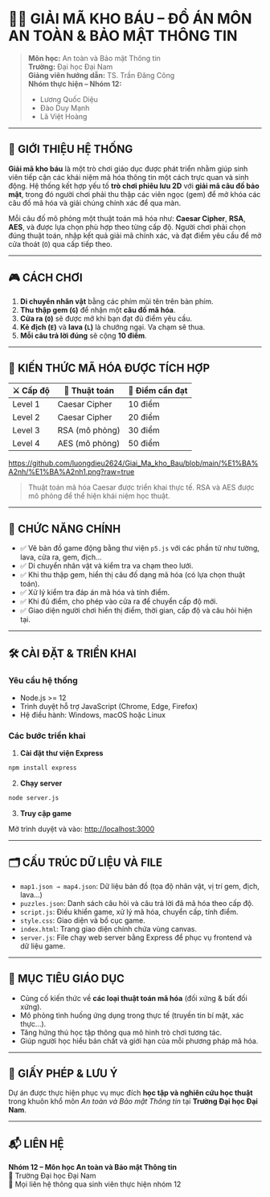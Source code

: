 
# 🏴‍☠️ GIẢI MÃ KHO BÁU – ĐỒ ÁN MÔN AN TOÀN & BẢO MẬT THÔNG TIN

> **Môn học:** An toàn và Bảo mật Thông tin  
> **Trường:** Đại học Đại Nam  
> **Giảng viên hướng dẫn:** TS. Trần Đăng Công  
> **Nhóm thực hiện – Nhóm 12:**  
> - Lương Quốc Diệu
> - Đào Duy Mạnh
> - Lã Việt Hoàng

---

## 🧩 GIỚI THIỆU HỆ THỐNG

**Giải mã kho báu** là một trò chơi giáo dục được phát triển nhằm giúp sinh viên tiếp cận các khái niệm mã hóa thông tin một cách trực quan và sinh động. Hệ thống kết hợp yếu tố **trò chơi phiêu lưu 2D** với **giải mã câu đố bảo mật**, trong đó người chơi phải thu thập các viên ngọc (gem) để mở khóa các câu đố mã hóa và giải chúng chính xác để qua màn.

Mỗi câu đố mô phỏng một thuật toán mã hóa như: **Caesar Cipher**, **RSA**, **AES**, và được lựa chọn phù hợp theo từng cấp độ. Người chơi phải chọn đúng thuật toán, nhập kết quả giải mã chính xác, và đạt điểm yêu cầu để mở cửa thoát (`O`) qua cấp tiếp theo.

---

## 🎮 CÁCH CHƠI

1. **Di chuyển nhân vật** bằng các phím mũi tên trên bàn phím.
2. **Thu thập gem (`G`)** để nhận một **câu đố mã hóa**.
3. **Cửa ra (`O`)** sẽ được mở khi bạn đạt đủ điểm yêu cầu.
4. **Kẻ địch (`E`)** và **lava (`L`)** là chướng ngại. Va chạm sẽ thua.
5. **Mỗi câu trả lời đúng** sẽ cộng **10 điểm**.

---

## 🔐 KIẾN THỨC MÃ HÓA ĐƯỢC TÍCH HỢP

| ⚔️ Cấp độ | 🔐 Thuật toán      | 🎯 Điểm cần đạt |
|----------|--------------------|----------------|
| Level 1  | Caesar Cipher      | 10 điểm        |
| Level 2  | Caesar Cipher      | 20 điểm        |
| Level 3  | RSA (mô phỏng)     | 30 điểm        |
| Level 4  | AES (mô phỏng)     | 50 điểm        |
https://github.com/luongdieu2624/Giai_Ma_kho_Bau/blob/main/%E1%BA%A2nh/%E1%BA%A2nh1.png?raw=true
> Thuật toán mã hóa Caesar được triển khai thực tế. RSA và AES được mô phỏng để thể hiện khái niệm học thuật.

---

## 🧠 CHỨC NĂNG CHÍNH

- ✅ Vẽ bản đồ game động bằng thư viện `p5.js` với các phần tử như tường, lava, cửa ra, gem, địch...
- ✅ Di chuyển nhân vật và kiểm tra va chạm theo lưới.
- ✅ Khi thu thập gem, hiển thị câu đố dạng mã hóa (có lựa chọn thuật toán).
- ✅ Xử lý kiểm tra đáp án mã hóa và tính điểm.
- ✅ Khi đủ điểm, cho phép vào cửa ra để chuyển cấp độ mới.
- ✅ Giao diện người chơi hiển thị điểm, thời gian, cấp độ và câu hỏi hiện tại.

---

## 🛠️ CÀI ĐẶT & TRIỂN KHAI

### Yêu cầu hệ thống

- Node.js >= 12  
- Trình duyệt hỗ trợ JavaScript (Chrome, Edge, Firefox)  
- Hệ điều hành: Windows, macOS hoặc Linux

### Các bước triển khai

1. **Cài đặt thư viện Express**

```bash
npm install express
```

2. **Chạy server**

```bash
node server.js
```

3. **Truy cập game**

Mở trình duyệt và vào: [http://localhost:3000](http://localhost:3000)

---

## 🗂️ CẤU TRÚC DỮ LIỆU VÀ FILE

- `map1.json → map4.json`: Dữ liệu bản đồ (tọa độ nhân vật, vị trí gem, địch, lava...)
- `puzzles.json`: Danh sách câu hỏi và câu trả lời đã mã hóa theo cấp độ.
- `script.js`: Điều khiển game, xử lý mã hóa, chuyển cấp, tính điểm.
- `style.css`: Giao diện và bố cục game.
- `index.html`: Trang giao diện chính chứa vùng canvas.
- `server.js`: File chạy web server bằng Express để phục vụ frontend và dữ liệu game.

---

## 🧪 MỤC TIÊU GIÁO DỤC

- Củng cố kiến thức về **các loại thuật toán mã hóa** (đối xứng & bất đối xứng).
- Mô phỏng tình huống ứng dụng trong thực tế (truyền tin bí mật, xác thực...).
- Tăng hứng thú học tập thông qua mô hình trò chơi tương tác.
- Giúp người học hiểu bản chất và giới hạn của mỗi phương pháp mã hóa.

---

## 📜 GIẤY PHÉP & LƯU Ý

Dự án được thực hiện phục vụ mục đích **học tập và nghiên cứu học thuật** trong khuôn khổ môn _An toàn và Bảo mật Thông tin_ tại **Trường Đại học Đại Nam**.


---

## 📬 LIÊN HỆ

**Nhóm 12 – Môn học An toàn và Bảo mật Thông tin**  
📍 Trường Đại học Đại Nam  
📧 Mọi liên hệ thông qua sinh viên thực hiện nhóm 12 
